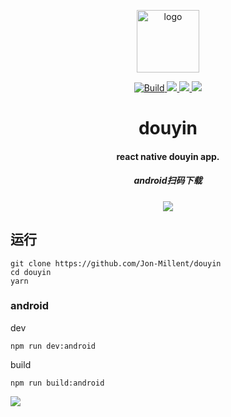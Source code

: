<p align="center">
  <img alt="logo" src="https://user-gold-cdn.xitu.io/2019/3/1/16937cbdfb18d03a?w=100&h=100&f=png&s=10034" width="100" max-width="100%">
</p>

<p align="center">
  
  <a href="https://travis-ci.org/Jon-Millent/douyin" title="Build">
    <img src="https://travis-ci.org/Jon-Millent/douyin.svg?branch=master" alt="Build">
  </a>
  <a href="https://opensource.org/licenses/mit-license.php">
    <img src="https://badges.frapsoft.com/os/mit/mit.svg?v=103">
  </a>
  <a href="#">
    <img src="https://img.shields.io/github/package-json/v/jon-millent/douyin.svg">
  </a>
  <a href="#">
    <img src="https://badges.frapsoft.com/os/v3/open-source.svg?v=103">
  </a>
  
</p>

<h1 align="center">
douyin
</h1>

<h4 align="center">
react native douyin app.
</h4>

<h5 align="center">
android扫码下载
</h4>
<h5 align="center">
  <img src="https://user-gold-cdn.xitu.io/2019/3/1/16937cfaf4503eb4?w=256&h=256&f=png&s=6826"/>
</h4>


## 运行
```
git clone https://github.com/Jon-Millent/douyin
cd douyin
yarn
```

### android
dev
```
npm run dev:android
```

build
```
npm run build:android
```
<img src="https://user-gold-cdn.xitu.io/2019/3/1/16937c89885a4346?w=231&h=480&f=gif&s=2614274"/>
